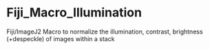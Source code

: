 # Fiji_Macro_Illumination
Fiji/ImageJ2 Macro to normalize the illumination, contrast, brightness (+despeckle) of images within a stack
